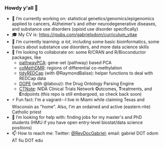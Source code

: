 ### Howdy y'all 👋

<!--
**gabrielodom/gabrielodom** is a ✨ _special_ ✨ repository because its `README.md` (this file) appears on your GitHub profile.

Here are some ideas to get you started:

- 💬 Ask me about ...
- 😄 Pronouns: ...
-->

- 🔭 I’m currently working on: statistical genetics/genomics/epigenomics applied to cancers, Alzheimer's and other neurodegenerative diseases, and substance use disorders (opioid use disorder specifically)
- 🎓 My CV is: <https://rpubs.com/gabrielodom/curriculum_vitae>
- 🌱 I’m currently learning: *a lot*, including some basic bioinformatics, some basics about substance use disorders, and more data science skills
- 👯 I’m looking to collaborate on: some R/CRAN and R/Bioconductor packages, like
    + [pathwayPCA](https://github.com/gabrielodom/pathwayPCA): gene-set (pathway) based PCA
    + [coMethDMR](https://github.com/TransBioInfoLab/coMethDMR): regions of differential co-methylation
    + [tidyREDCap](https://github.com/RaymondBalise/tidyREDCap) (with @RaymondBalise): helper functions to deal with REDCap data
    + [DOPE](https://github.com/CTN-0094/DOPE) (with @labouz): the Drug Ontology Parsing Engine
    + [CTNote](https://github.com/CTN-0094/CTNote): NIDA Clinical Trials Network **O**utcomes, **T**reatments, and **E**ndpoints (this repo is still embargoed, so check back soon)
- ⚡ Fun fact: I'm a vagrant--I live in Miami while claiming Texas and Wisconsin as "home". Also, I'm an ordained and active (eastern-rite) Catholic priest
- 🤔 I’m looking for help with: finding jobs for my master's and PhD students (HMU if you have open entry-level biostat/data science positions)
- 📫 How to reach me: Twitter: [@RevDocGabriel](https://twitter.com/RevDocGabriel); email: gabriel DOT odom AT fiu DOT edu
